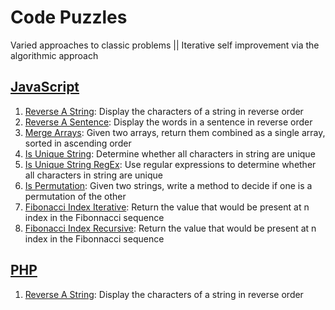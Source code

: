 # Code Puzzles

Varied approaches to classic problems || Iterative self improvement via the algorithmic approach

## [JavaScript](./JavaScript)

1. [Reverse A String](./JavaScript/reverseAString.js): Display the characters of a string in reverse order
2. [Reverse A Sentence](./JavaScript/reverseASentence.js): Display the words in a sentence in reverse order
3. [Merge Arrays](./JavaScript/mergeArrays.js): Given two arrays, return them combined as a single array, sorted in ascending order
4. [Is Unique String](./JavaScript/isUniqueString.js): Determine whether all characters in string are unique
5. [Is Unique String RegEx](./JavaScript/isUniqueStringRegEx.js): Use regular expressions to determine whether all characters in string are unique
6. [Is Permutation](./JavaScript/isPermutation.js): Given two strings, write a method to decide if one is a permutation of the other
7. [Fibonacci Index Iterative](./JavaScript/fibonacciIndexIterative.js): Return the value that would be present at n index in the Fibonnacci sequence
8. [Fibonacci Index Recursive](./JavaScript/fibonacciIndexRecursive.js): Return the value that would be present at n index in the Fibonnacci sequence


## [PHP](,/PHP)

1. [Reverse A String](./PHP/reverseAString.php): Display the characters of a string in reverse order
